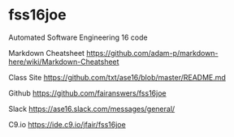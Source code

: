 # fss16joe
Automated Software Engineering 16 code

Markdown Cheatsheet https://github.com/adam-p/markdown-here/wiki/Markdown-Cheatsheet

Class Site https://github.com/txt/ase16/blob/master/README.md

Github https://github.com/fairanswers/fss16joe

Slack https://ase16.slack.com/messages/general/ 

C9.io https://ide.c9.io/jfair/fss16joe